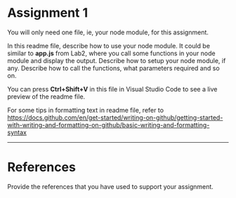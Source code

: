 # Assignment 1

You will only need one file, ie, your node module, for this assignment.

In this readme file, describe how to use your node module. It could be similar to **app.js** from Lab2, where you call some functions in your node module and display the output. Describe how to setup your node module, if any. Describe how to call the functions, what parameters required and so on.

You can press **Ctrl+Shift+V** in this file in Visual Studio Code to see a live preview of the readme file.

For some tips in formatting text in readme file, refer to https://docs.github.com/en/get-started/writing-on-github/getting-started-with-writing-and-formatting-on-github/basic-writing-and-formatting-syntax

-----



# References
Provide the references that you have used to support your assignment. 